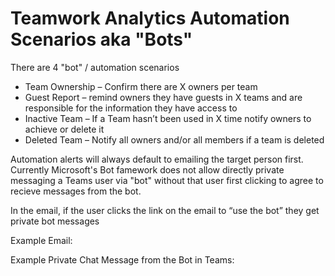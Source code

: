
# Teamwork Analytics Automation Scenarios aka "Bots"

There are 4 "bot" / automation scenarios

- Team Ownership – Confirm there are X owners per team
- Guest Report – remind owners they have guests in X teams and are responsible for the information they have access to
- Inactive Team – If a Team hasn’t been used in X time notify owners to achieve or delete it
- Deleted Team – Notify all owners and/or all members if a team is deleted

Automation alerts will always default to emailing the target person first. Currently Microsoft's Bot famework does not allow directly private messaging a Teams user via "bot" without that user first clicking to agree to recieve messages from the bot.

In the email, if the user clicks the link on the email to “use the bot” they get private bot messages

Example Email:


Example Private Chat Message from the Bot in Teams:
